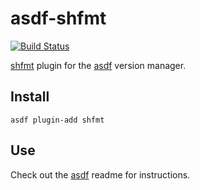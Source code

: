# asdf-shfmt

[![Build Status](https://travis-ci.org/Luizm/asdf-shfmt.svg?branch=master)](https://travis-ci.org/luizm/asdf-shfmt)

[shfmt](https://github.com/mvdan/sh) plugin for the [asdf](https://github.com/asdf-vm/asdf) version manager.

## Install

```
asdf plugin-add shfmt
```

## Use

Check out the [asdf](https://github.com/asdf-vm/asdf) readme for instructions.
